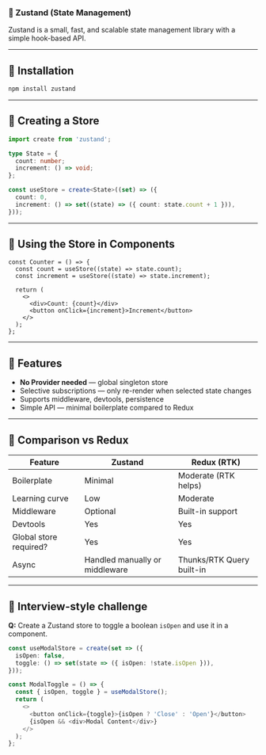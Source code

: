 ### 📘 Zustand (State Management)

Zustand is a small, fast, and scalable state management library with a simple hook-based API.

------

## 🔹 Installation

```bash
npm install zustand
```

------

## 🔹 Creating a Store

```ts
import create from 'zustand';

type State = {
  count: number;
  increment: () => void;
};

const useStore = create<State>((set) => ({
  count: 0,
  increment: () => set((state) => ({ count: state.count + 1 })),
}));
```

------

## 🔹 Using the Store in Components

```tsx
const Counter = () => {
  const count = useStore((state) => state.count);
  const increment = useStore((state) => state.increment);

  return (
    <>
      <div>Count: {count}</div>
      <button onClick={increment}>Increment</button>
    </>
  );
};
```

------

## 🔹 Features

- **No Provider needed** — global singleton store
- Selective subscriptions — only re-render when selected state changes
- Supports middleware, devtools, persistence
- Simple API — minimal boilerplate compared to Redux

------

## 🔹 Comparison vs Redux

| Feature                | Zustand                        | Redux (RTK)               |
| ---------------------- | ------------------------------ | ------------------------- |
| Boilerplate            | Minimal                        | Moderate (RTK helps)      |
| Learning curve         | Low                            | Moderate                  |
| Middleware             | Optional                       | Built-in support          |
| Devtools               | Yes                            | Yes                       |
| Global store required? | Yes                            | Yes                       |
| Async                  | Handled manually or middleware | Thunks/RTK Query built-in |

------

## 🧪 Interview-style challenge

**Q:** Create a Zustand store to toggle a boolean `isOpen` and use it in a component.

```ts
const useModalStore = create(set => ({
  isOpen: false,
  toggle: () => set(state => ({ isOpen: !state.isOpen })),
}));

const ModalToggle = () => {
  const { isOpen, toggle } = useModalStore();
  return (
    <>
      <button onClick={toggle}>{isOpen ? 'Close' : 'Open'}</button>
      {isOpen && <div>Modal Content</div>}
    </>
  );
};
```

